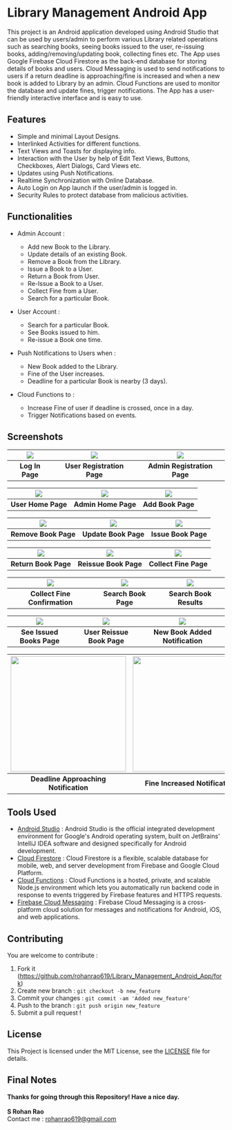 # Library Management Android App

This project is an Android application developed using Android Studio that can be used by users/admin to perform various Library related operations such as searching books, seeing books issued to the user, re-issuing books, adding/removing/updating book, collecting fines etc. The App uses Google Firebase Cloud Firestore as the back-end database for storing details of books and users. Cloud Messaging is used to send notifications to users if a return deadline is approaching/fine is increased and when a new book is added to Library by an admin. Cloud Functions are used to monitor the database and update fines, trigger notifications. The App has a user-friendly interactive interface and is easy to use.

## Features
* Simple and minimal Layout Designs.
* Interlinked Activities for different functions.
* Text Views and Toasts for displaying info.
* Interaction with the User by help of Edit Text Views, Buttons, Checkboxes, Alert Dialogs, Card Views etc.
* Updates using Push Notifications.
* Realtime Synchronization with Online Database.
* Auto Login on App launch if the user/admin is logged in.
* Security Rules to protect database from malicious activities.

## Functionalities
* Admin Account :

  * Add new Book to the Library.
  * Update details of an existing Book.
  * Remove a Book from the Library.
  * Issue a Book to a User.
  * Return a Book from User.
  * Re-Issue a Book to a User.
  * Collect Fine from a User.
  * Search for a particular Book.
  
* User Account :

  * Search for a particular Book.
  * See Books issued to him.
  * Re-issue a Book one time.
  
* Push Notifications to Users when :

  * New Book added to the Library.
  * Fine of the User increases.
  * Deadline for a particular Book is nearby (3 days).
  
* Cloud Functions to :

  * Increase Fine of user if deadline is crossed, once in a day.
  * Trigger Notifications based on events.

## Screenshots

|![](Screenshots/Log_In_Page.png)|![](Screenshots/User_Registration_Page.png)|![](Screenshots/Admin_Registration_Page.png)|
|:---:|:---:|:---:|
|**Log In Page**|**User Registration Page**|**Admin Registration Page**|

|![](Screenshots/User_Home_Page.png)|![](Screenshots/Admin_Home_Page.png)|![](Screenshots/Add_Book_Page.png)|
|:---:|:---:|:---:|
|**User Home Page**|**Admin Home Page**|**Add Book Page**|

|![](Screenshots/Remove_Book_Page.png)|![](Screenshots/Update_Book_Page.png)|![](Screenshots/Issue_Book_Page.png)|
|:---:|:---:|:---:|
|**Remove Book Page**|**Update Book Page**|**Issue Book Page**|

|![](Screenshots/Return_Book_Page.png)|![](Screenshots/Reissue_Book_Page.png)|![](Screenshots/Collect_Fine_Page.png)|
|:---:|:---:|:---:|
|**Return Book Page**|**Reissue Book Page**|**Collect Fine Page**|

|![](Screenshots/Collect_Fine_Confirmation_Page.png)|![](Screenshots/Search_Book_Page.png)|![](Screenshots/Search_Book_Results.png)|
|:---:|:---:|:---:|
|**Collect Fine Confirmation**|**Search Book Page**|**Search Book Results**|

|![](Screenshots/See_Issued_Books_Page.png)|![](Screenshots/User_Reissue_Book_Page.png)|![](Screenshots/New_Book_Added_Notification.png)|
|:---:|:---:|:---:|
|**See Issued Books Page**|**User Reissue Book Page**|**New Book Added Notification**|

|<img src=Screenshots/Deadline_Approaching_Notification.png width="267">|<img src=Screenshots/Fine_Increased_Notification.png width="267">|
|:---:|:---:|
|**Deadline Approaching Notification**|**Fine Increased Notification**|

## Tools Used
* [Android Studio](https://developer.android.com/studio) : Android Studio is the official integrated development environment for Google's Android operating system, built on JetBrains' IntelliJ IDEA software and designed specifically for Android development.
* [Cloud Firestore](https://firebase.google.com/products/firestore) : Cloud Firestore is a flexible, scalable database for mobile, web, and server development from Firebase and Google Cloud Platform.
* [Cloud Functions](https://cloud.google.com/functions) : Cloud Functions is a hosted, private, and scalable Node.js environment which lets you automatically run backend code in response to events triggered by Firebase features and HTTPS requests.
* [Firebase Cloud Messaging](https://firebase.google.com/products/cloud-messaging) : Firebase Cloud Messaging is a cross-platform cloud solution for messages and notifications for Android, iOS, and web applications.

## Contributing
You are welcome to contribute :

1. Fork it (https://github.com/rohanrao619/Library_Management_Android_App/fork)
2. Create new branch : `git checkout -b new_feature`
3. Commit your changes : `git commit -am 'Added new_feature'`
4. Push to the branch : `git push origin new_feature`
5. Submit a pull request !

## License
This Project is licensed under the MIT License, see the [LICENSE](LICENSE) file for details.

## Final Notes
**Thanks for going through this Repository! Have a nice day.**</br>
</br>**S Rohan Rao**</br> 
Contact me : rohanrao619@gmail.com
